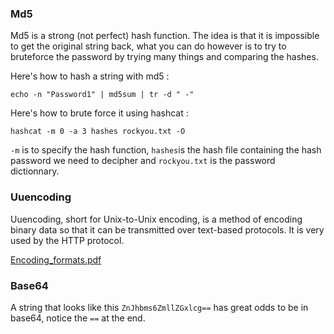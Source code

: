 

### Md5

Md5 is a strong (not perfect) hash function. The idea is that it is impossible to get the original string back, what you can do however is to try to bruteforce the password by trying many things and comparing the hashes.

Here's how to hash a string with md5 : 
```shell
echo -n "Password1" | md5sum | tr -d " -"
```

Here's how to brute force it using hashcat :

```shell
hashcat -m 0 -a 3 hashes rockyou.txt -O
```

`-m` is to specify the hash function, `hashes`is the hash file containing the hash password we need to decipher and `rockyou.txt` is the password dictionnary.

### Uuencoding

Uuencoding, short for Unix-to-Unix encoding, is a method of encoding binary data so that it can be transmitted over text-based protocols.
It is very used by the HTTP protocol.

[Encoding_formats.pdf](https://repository.root-me.org/Cryptographie/EN%20-%20Encodings%20format.pdf)


### Base64

A string that looks like this `ZnJhbms6ZmllZGxlcg==` has great odds to be in base64, notice the `==` at the end.